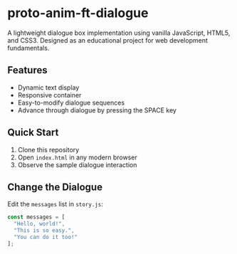 # proto-anim-ft-dialogue

A lightweight dialogue box implementation using vanilla JavaScript, HTML5, and CSS3. Designed as an educational project for web development fundamentals.

## Features
- Dynamic text display
- Responsive container
- Easy-to-modify dialogue sequences
- Advance through dialogue by pressing the SPACE key

## Quick Start
1. Clone this repository
2. Open `index.html` in any modern browser
3. Observe the sample dialogue interaction

## Change the Dialogue
Edit the `messages` list in `story.js`:
```javascript
const messages = [
  "Hello, world!",
  "This is so easy.",
  "You can do it too!"
];
```

